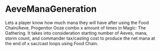 # AeveManaGeneration
Lets a player know how much mana they will have after using the Food Chain/Aeve, Progenitor Ooze combo x amount of times in Magic: The Gathering. It takes into consideration starting number of Aeves, mana, storm count, and commander tax/casting cost to produce the net mana at the end of x sac/cast loops using Food Chain.
